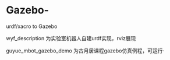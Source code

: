# Gazebo-

urdf/xacro to Gazebo

wyf_description 为实验室机器人自建urdf实现，rviz展现

guyue_mbot_gazebo_demo 为古月居课程gazebo仿真例程，可运行·
